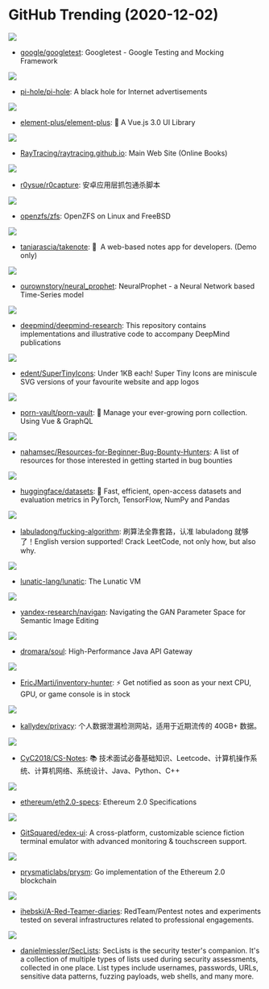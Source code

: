 # GitHub Trending (2020-12-02)

![](https://img.shields.io/badge/C%2B%2B-New%2054-green?style=flat-square&logo=appveyor)
- [google/googletest](https://github.com/google/googletest): Googletest - Google Testing and Mocking Framework

![](https://img.shields.io/badge/Shell-New%20250-green?style=flat-square&logo=appveyor)
- [pi-hole/pi-hole](https://github.com/pi-hole/pi-hole): A black hole for Internet advertisements

![](https://img.shields.io/badge/Vue-New%20616-green?style=flat-square&logo=appveyor)
- [element-plus/element-plus](https://github.com/element-plus/element-plus): 🎉 A Vue.js 3.0 UI Library

![](https://img.shields.io/badge/HTML-New%2070-green?style=flat-square&logo=appveyor)
- [RayTracing/raytracing.github.io](https://github.com/RayTracing/raytracing.github.io): Main Web Site (Online Books)

![](https://img.shields.io/badge/Python-New%20228-green?style=flat-square&logo=appveyor)
- [r0ysue/r0capture](https://github.com/r0ysue/r0capture): 安卓应用层抓包通杀脚本

![](https://img.shields.io/badge/C-New%20196-green?style=flat-square&logo=appveyor)
- [openzfs/zfs](https://github.com/openzfs/zfs): OpenZFS on Linux and FreeBSD

![](https://img.shields.io/badge/TypeScript-New%2085-green?style=flat-square&logo=appveyor)
- [taniarascia/takenote](https://github.com/taniarascia/takenote): 📝 ‎ A web-based notes app for developers. (Demo only)

![](https://img.shields.io/badge/Jupyter%20Notebook-New%20229-green?style=flat-square&logo=appveyor)
- [ourownstory/neural_prophet](https://github.com/ourownstory/neural_prophet): NeuralProphet - a Neural Network based Time-Series model

![](https://img.shields.io/badge/Jupyter%20Notebook-New%20277-green?style=flat-square&logo=appveyor)
- [deepmind/deepmind-research](https://github.com/deepmind/deepmind-research): This repository contains implementations and illustrative code to accompany DeepMind publications

![](https://img.shields.io/badge/JavaScript-New%20232-green?style=flat-square&logo=appveyor)
- [edent/SuperTinyIcons](https://github.com/edent/SuperTinyIcons): Under 1KB each! Super Tiny Icons are miniscule SVG versions of your favourite website and app logos

![](https://img.shields.io/badge/TypeScript-New%2036-green?style=flat-square&logo=appveyor)
- [porn-vault/porn-vault](https://github.com/porn-vault/porn-vault): 💋 Manage your ever-growing porn collection. Using Vue & GraphQL

![](https://img.shields.io/badge/none-New%2031-green?style=flat-square&logo=appveyor)
- [nahamsec/Resources-for-Beginner-Bug-Bounty-Hunters](https://github.com/nahamsec/Resources-for-Beginner-Bug-Bounty-Hunters): A list of resources for those interested in getting started in bug bounties

![](https://img.shields.io/badge/Python-New%20156-green?style=flat-square&logo=appveyor)
- [huggingface/datasets](https://github.com/huggingface/datasets): 🤗 Fast, efficient, open-access datasets and evaluation metrics in PyTorch, TensorFlow, NumPy and Pandas

![](https://img.shields.io/badge/none-New%20266-green?style=flat-square&logo=appveyor)
- [labuladong/fucking-algorithm](https://github.com/labuladong/fucking-algorithm): 刷算法全靠套路，认准 labuladong 就够了！English version supported! Crack LeetCode, not only how, but also why.

![](https://img.shields.io/badge/Rust-New%2073-green?style=flat-square&logo=appveyor)
- [lunatic-lang/lunatic](https://github.com/lunatic-lang/lunatic): The Lunatic VM

![](https://img.shields.io/badge/Jupyter%20Notebook-New%2046-green?style=flat-square&logo=appveyor)
- [yandex-research/navigan](https://github.com/yandex-research/navigan): Navigating the GAN Parameter Space for Semantic Image Editing

![](https://img.shields.io/badge/Java-New%20147-green?style=flat-square&logo=appveyor)
- [dromara/soul](https://github.com/dromara/soul): High-Performance Java API Gateway

![](https://img.shields.io/badge/Python-New%2084-green?style=flat-square&logo=appveyor)
- [EricJMarti/inventory-hunter](https://github.com/EricJMarti/inventory-hunter): ⚡️ Get notified as soon as your next CPU, GPU, or game console is in stock

![](https://img.shields.io/badge/none-New%20125-green?style=flat-square&logo=appveyor)
- [kallydev/privacy](https://github.com/kallydev/privacy): 个人数据泄漏检测网站，适用于近期流传的 40GB+ 数据。

![](https://img.shields.io/badge/Java-New%20145-green?style=flat-square&logo=appveyor)
- [CyC2018/CS-Notes](https://github.com/CyC2018/CS-Notes): 📚 技术面试必备基础知识、Leetcode、计算机操作系统、计算机网络、系统设计、Java、Python、C++

![](https://img.shields.io/badge/Python-New%2031-green?style=flat-square&logo=appveyor)
- [ethereum/eth2.0-specs](https://github.com/ethereum/eth2.0-specs): Ethereum 2.0 Specifications

![](https://img.shields.io/badge/JavaScript-New%20441-green?style=flat-square&logo=appveyor)
- [GitSquared/edex-ui](https://github.com/GitSquared/edex-ui): A cross-platform, customizable science fiction terminal emulator with advanced monitoring & touchscreen support.

![](https://img.shields.io/badge/Go-New%2077-green?style=flat-square&logo=appveyor)
- [prysmaticlabs/prysm](https://github.com/prysmaticlabs/prysm): Go implementation of the Ethereum 2.0 blockchain

![](https://img.shields.io/badge/none-New%2021-green?style=flat-square&logo=appveyor)
- [ihebski/A-Red-Teamer-diaries](https://github.com/ihebski/A-Red-Teamer-diaries): RedTeam/Pentest notes and experiments tested on several infrastructures related to professional engagements.

![](https://img.shields.io/badge/PHP-New%2045-green?style=flat-square&logo=appveyor)
- [danielmiessler/SecLists](https://github.com/danielmiessler/SecLists): SecLists is the security tester's companion. It's a collection of multiple types of lists used during security assessments, collected in one place. List types include usernames, passwords, URLs, sensitive data patterns, fuzzing payloads, web shells, and many more.

